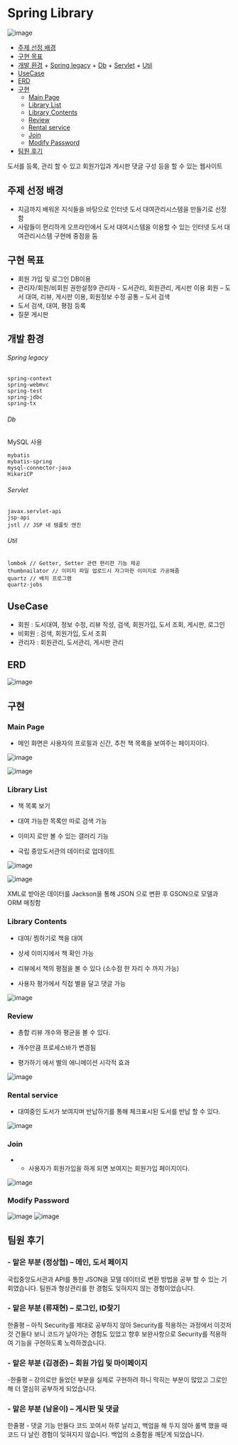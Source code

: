 # Spring Library

![image](https://user-images.githubusercontent.com/51068026/149612967-dae32303-0bda-4abb-b5d6-6145a1819688.png)

  * [주제 선정 배경](#주제-선정-배경)
  * [구현 목표](#구현-목표)
  * [개발 환경](#개발-환경)
          + [Spring legacy](#spring-legacy)
          + [Db](#db)
          + [Servlet](#servlet)
          + [Util](#util)
  * [UseCase](#usecase)
  * [ERD](#erd)
  * [구현](#구현)
    + [Main Page](#main-page)
    + [Library List](#library-list)
    + [Library Contents](#library-contents)
    + [Review](#review)
    + [Rental service](#rental-service)
    + [Join](#join)
    + [Modify Password](#Modify-Password)
  * [팀원 후기](#팀원-후기)

 도서를 등록, 관리 할 수 있고 회원가입과 게시판 댓글 구성 등을 할 수 있는 웹사이트

## 주제 선정 배경
- 지금까지 배워온 지식들을 바탕으로 인터넷 도서 대여관리시스템을 만들기로 선정함
- 사람들이 편리하게 오프라인에서 도서 대여시스템을 이용할 수 있는 인터넷 도서 대여관리시스템 구현에 중점을 둠

## 구현 목표
- 회원 가입 및 로그인 DB이용
- 관리자/회원/비회원 권한설정9
	관리자 - 도서관리, 회원관리, 게시판 이용
	회원 – 도서 대여, 리뷰, 게시판 이용, 회원정보 수정
	공통 – 도서 검색
- 도서 검색, 대여, 평점 등록
- 질문 게시판

## 개발 환경
###### Spring legacy


```
spring-context
spring-webmvc
spring-test
spring-jdbc
spring-tx
```

###### Db

MySQL 사용

```
mybatis
mybatis-spring
mysql-connector-java
HikariCP
```

###### Servlet

```
javax.servlet-api
jsp-api
jstl // JSP 내 템플릿 엔진
```

###### Util

```
lombok // Getter, Setter 관련 편리한 기능 제공
thumbnailator // 이미지 파일 업로드시 자그마한 이미지로 가공해줌
quartz // 배치 프로그램
quartz-jobs
```

## UseCase

- 회원 : 도서대여, 정보 수정, 리뷰 작성, 검색, 회원가입, 도서 조회, 게시판, 로그인
- 비회원 : 검색, 회원가입, 도서 조회
- 관리자 : 회원관리, 도서관리, 게시판 관리

## ERD

![image](https://user-images.githubusercontent.com/51068026/149613067-d92f060f-0cf1-45ec-a465-89a6f216f571.png)

## 구현

### Main Page

- 메인 화면은 사용자의 프로필과 신간, 추천 책 목록을 보여주는 페이지이다.

![image](https://user-images.githubusercontent.com/51068026/136132576-d2b19e23-3b01-4ae0-9f0f-01ac330492af.png)

![image](https://user-images.githubusercontent.com/51068026/136132606-d5f11c04-ab24-4b37-b7d4-e326710f1fac.png)

### Library List

- 책 목록 보기 

- 대여 가능한 목록만 따로 검색 가능

- 이미지 로만 볼 수 있는 갤러리 기능

- 국립 중앙도서관의 데이터로 업데이트

![image](https://user-images.githubusercontent.com/51068026/136132681-48d60083-0066-4162-beea-702c33bb5725.png)

![image](https://user-images.githubusercontent.com/51068026/136132960-9614bbf8-fce2-415c-b099-7541e1261535.png)

 XML로 받아온 데이터를 Jackson을 통해 JSON 으로 변환 후 GSON으로 모델과 ORM 매칭함

### Library Contents

- 대여/ 찜하기로 책을 대여

- 상세 이미지에서 책 확인 가능

- 리뷰에서 책의 평점을 볼 수 있다 (소수점 한 자리 수 까지 가능)

- 사용자 평가에서 직접 별을 달고 댓글 가능

![image](https://user-images.githubusercontent.com/51068026/136133056-514fc964-b978-4a60-977c-a99e6ef601c1.png)

### Review

-  총합 리뷰 개수와 평균을 볼 수 있다.

- 개수만큼 프로세스바가 변경됨

- 평가하기 에서 별의 애니메이션 시각적 효과

 ![image](https://user-images.githubusercontent.com/51068026/136133087-2d9215d7-f061-414b-b830-e05948b1e23a.png)
 
 ### Rental service
 
 - 대여중인 도서가 보여지며 반납하기를 통해 체크표시된 도서를 반납 할 수 있다.

![image](https://user-images.githubusercontent.com/51068026/136133292-c9397b50-4369-4689-b1fc-e245d45b43ed.png)

### Join

- - 사용자가 회원가입을 하게 되면 보여지는 회원가입 페이지이다.

![image](https://user-images.githubusercontent.com/51068026/136133415-1fa893f3-8512-482a-b0cb-3b23ab0f0712.png)

### Modify Password

![image](https://user-images.githubusercontent.com/51068026/136133477-18f4bf36-6da4-4402-bd2a-1929475fed5c.png)
![image](https://user-images.githubusercontent.com/51068026/136133483-16f8e87b-f7bc-4923-b8fc-29d0de6186a7.png)

## 팀원 후기

### - 맡은 부분 (정상협) – 메인, 도서 페이지
 국립중앙도서관과 API를 통한 JSON을 모델 데이터로 변환 방법을 공부 할 수 있는 기회였습니다. 팀원과 형상관리를 한 경험도 잊혀지지 않는 경험이었습니다.

### - 맡은 부분 (류재현) – 로그인, ID찾기
한줄평 – 아직 Security를 제대로 공부하지 않아 Security를 적용하는 과정에서 이것저것 건들다 보니 코드가 날아가는 경험도 있었고 향후 보완사항으로 Security를 적용하여 기능을 구현하도록 노력하겠습니다.

### - 맡은 부분 (김경준) – 회원 가입 및 마이페이지
-한줄평 – 강의로만 들었던 부분을 실제로 구현하려 하니 막히는 부분이 많았고 그로인해 더 열심히 공부하게 되었습니다.

### - 맡은 부분 (남윤이) – 게시판 및 댓글
한줄평 - 댓글 기능 만들다 코드 꼬여서 하루 날리고, 백업을 해 두지 않아 롤백 했을 때 코드 다 날린 경험이 잊혀지지 않습니다. 백업의 소중함을 깨닫게 되었습니다.


